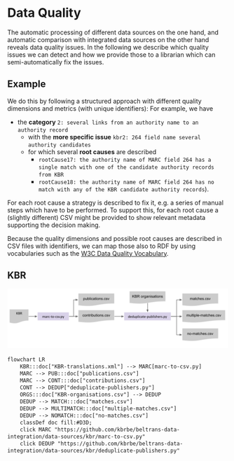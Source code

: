 # Data Quality

The automatic processing of different data sources on the one hand, and automatic comparison with integrated data sources on the other hand reveals data quality issues.
In the following we describe which quality issues we can detect and how we provide those to a librarian which can semi-automatically fix the issues.

## Example

We do this by following a structured approach with different quality dimensions and metrics (with unique identifiers):
For example, we have 

* the **category** `2: several links from an authority name to an authority record`
   * with the **more specific issue** `kbr2: 264 field name several authority candidates`
   * for which several **root causes** are described 
      * `rootCause17: the authority name of MARC field 264 has a single match with one of the candidate authority records from KBR`
      * `rootCause18: the authority name of MARC field 264 has no match with any of the KBR candidate authority records`).

For each root cause a strategy is described to fix it, e.g. a series of manual steps which have to be performed.
To support this, for each root cause a (slightly different) CSV might be provided to show relevant metadata supporting the decision making.

Because the quality dimensions and possible root causes are described in CSV files with identifiers, we can map those also to RDF by using vocabularies such as the [W3C Data Quality Vocabulary](https://w3.org/TR/vocab-dqv/).

## KBR

![KBR unknown authorities](../img/KBR-unknown-authority-names.png)

```mermaid
flowchart LR
    KBR:::doc["KBR-translations.xml"] --> MARC[marc-to-csv.py]
    MARC --> PUB:::doc["publications.csv"]
    MARC --> CONT:::doc["contributions.csv"]
    CONT --> DEDUP["deduplicate-publishers.py"]
    ORGS:::doc["KBR-organisations.csv"] --> DEDUP
    DEDUP --> MATCH:::doc["matches.csv"]
    DEDUP --> MULTIMATCH:::doc["multiple-matches.csv"]
    DEDUP --> NOMATCH:::doc["no-matches.csv"]
    classDef doc fill:#D3D;
    click MARC "https://github.com/kbrbe/beltrans-data-integration/data-sources/kbr/marc-to-csv.py"
    click DEDUP "https://github.com/kbrbe/beltrans-data-integration/data-sources/kbr/deduplicate-publishers.py"
```
